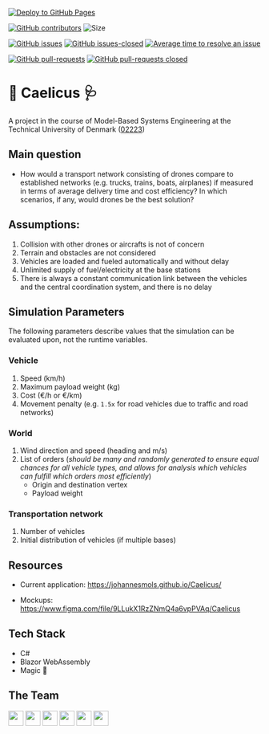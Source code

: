 [![Deploy to GitHub Pages](https://github.com/johannesmols/Caelicus/workflows/Deploy%20to%20GitHub%20Pages/badge.svg)](https://johannesmols.github.io/Caelicus/)

[![GitHub contributors](https://img.shields.io/github/contributors/johannesmols/Caelicus.svg)](https://github.com/johannesmols/Caelicus/graphs/contributors) ![Size](https://github-size-badge.herokuapp.com/johannesmols/Caelicus.svg)

[![GitHub issues](https://img.shields.io/github/issues/johannesmols/Caelicus.svg)](https://GitHub.com/Naereen/StrapDown.js/issues/) [![GitHub issues-closed](https://img.shields.io/github/issues-closed/johannesmols/Caelicus.svg)](https://GitHub.com/Naereen/StrapDown.js/issues?q=is%3Aissue+is%3Aclosed) [![Average time to resolve an issue](http://isitmaintained.com/badge/resolution/johannesmols/Caelicus.svg)](http://isitmaintained.com/project/johannesmols/Caelicus "Average time to resolve an issue")

[![GitHub pull-requests](https://img.shields.io/github/issues-pr/johannesmols/Caelicus.svg)](https://GitHub.com/johannesmols/Caelicus/pulls/) [![GitHub pull-requests closed](https://img.shields.io/github/issues-pr-closed/johannesmols/Caelicus.svg)](https://github.com/johannesmols/Caelicus/pulls?q=is%3Apr+is%3Aclosed)

# 💨 Caelicus 🩺

A project in the course of Model-Based Systems Engineering at the Technical University of Denmark ([02223](https://kurser.dtu.dk/course/02223))

## Main question

- How would a transport network consisting of drones compare to established networks (e.g. trucks, trains, boats, airplanes) if measured in terms of average delivery time and cost efficiency? In which scenarios, if any, would drones be the best solution?

## Assumptions: 

1. Collision with other drones or aircrafts is not of concern 
1. Terrain and obstacles are not considered
1. Vehicles are loaded and fueled automatically and without delay
1. Unlimited supply of fuel/electricity at the base stations
1. There is always a constant communication link between the vehicles and the central coordination system, and there is no delay

## Simulation Parameters 

The following parameters describe values that the simulation can be evaluated upon, not the runtime variables.

### Vehicle

1. Speed (km/h)
1. Maximum payload weight (kg)
1. Cost (€/h or €/km)
1. Movement penalty (e.g. `1.5x` for road vehicles due to traffic and road networks)

### World

1. Wind direction and speed (heading and m/s)
1. List of orders (_should be many and randomly generated to ensure equal chances for all vehicle types, and allows for analysis which vehicles can fulfill which orders most efficiently_)
    - Origin and destination vertex
    - Payload weight

### Transportation network

1. Number of vehicles
1. Initial distribution of vehicles (if multiple bases)

## Resources

- Current application: https://johannesmols.github.io/Caelicus/

- Mockups: https://www.figma.com/file/9LLukX1RzZNmQ4a6vpPVAq/Caelicus

## Tech Stack
- C#
- Blazor WebAssembly
- Magic 🔮

## The Team

<div align="left">
    <img src="https://cultofthepartyparrot.com/flags/hd/italyparrot.gif" width="30" height="30"/>
    <img src="https://cultofthepartyparrot.com/flags/hd/denmarkparrot.gif" width="30" height="30"/>
    <img src="https://cultofthepartyparrot.com/flags/hd/germanyparrot.gif" width="30" height="30"/>
    <img src="https://cultofthepartyparrot.com/flags/hd/germanyparrot.gif" width="30" height="30"/>
    <img src="https://cultofthepartyparrot.com/flags/hd/denmarkparrot.gif" width="30" height="30"/>
    <img src="https://cultofthepartyparrot.com/flags/hd/romaniaparrot.gif" width="30" height="30"/>
</div>
